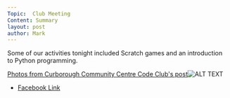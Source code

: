 ```yaml
---
Topic:  Club Meeting
Content: Summary
layout: post
author: Mark
---
```

Some of our activities tonight included Scratch games and an introduction to Python programming.

[Photos from Curborough Community Centre Code Club's post](https://www.facebook.com/1481985248595237/posts/1531511123642649/)![ALT TEXT](https://scontent.fbhx6-1.fna.fbcdn.net/v/t1.6435-9/31513887_1531511070309321_5594208608280641536_n.jpg?_nc_cat=106&ccb=1-7&_nc_sid=dd63ad&_nc_ohc=UcU5gB2_oaIAX8x_xdV&_nc_ht=scontent.fbhx6-1.fna&edm=AKK4YLsEAAAA&oh=00_AfAYHqeS7IV7PSlBhiOPkDlDhOGlQUlW6ujh6m4jBMYiIw&oe=654E163D)

* [Facebook Link](https://www.facebook.com/1481985248595237/posts/1531511123642649/)


